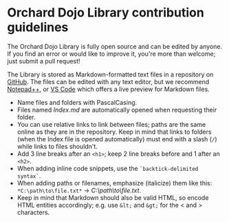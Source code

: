 # Orchard Dojo Library contribution guidelines



The Orchard Dojo Library is fully open source and can be edited by anyone. If you find an error or would like to improve it, you're more than welcome; just submit a pull request!

The Library is stored as Markdown-formatted text files in a repository on [GitHub](https://github.com/Lombiq/Orchard-Dojo-Library). The files can be edited with any text editor, but we recommend [Notepad++](https://notepad-plus-plus.org/), or [VS Code](https://code.visualstudio.com) which offers a live preview for Markdown files.

- Name files and folders with PascalCasing.
- Files named *Index.md* are automatically opened when requesting their folder.
- You can use relative links to link between files; paths are the same online as they are in the repository. Keep in mind that links to folders (when the Index file is opened automatically) must end with a slash (`/`) while links to files shouldn't.
- Add 3 line breaks after an `<h1>`; keep 2 line breaks before and 1 after an `<h2>`.
- When adding inline code snippets, use the `` `backtick-delimited syntax` ``.
- When adding paths or filenames, emphasize (italicize) them like this: `*C:\path\to\file.txt*` &rarr; *C:\path\to\file.txt*.
- Keep in mind that Markdown should also be valid HTML, so encode HTML entities accordingly; e.g. use `&lt;` and `&gt;` for the &lt; and &gt; characters.

